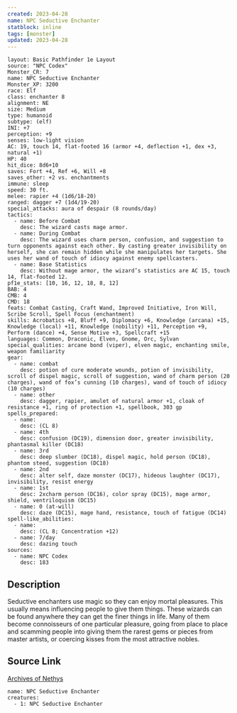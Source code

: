 ```yaml
---
created: 2023-04-28
name: NPC Seductive Enchanter
statblock: inline
tags: [monster]
updated: 2023-04-28
---
```

```statblock
layout: Basic Pathfinder 1e Layout
source: "NPC Codex"
Monster_CR: 7
name: NPC Seductive Enchanter
Monster_XP: 3200
race: Elf
class: enchanter 8
alignment: NE
size: Medium
type: humanoid
subtype: (elf)
INI: +7
perception: +9
senses: low-light vision
AC: 19, touch 14, flat-footed 16 (armor +4, deflection +1, dex +3, natural +1)
HP: 40
hit_dice: 8d6+10
saves: Fort +4, Ref +6, Will +8
saves_other: +2 vs. enchantments
immune: sleep
speed: 30 ft.
melee: rapier +4 (1d6/18-20)
ranged: dagger +7 (1d4/19-20)
special_attacks: aura of despair (8 rounds/day)
tactics:
  - name: Before Combat
    desc: The wizard casts mage armor.
  - name: During Combat
    desc: The wizard uses charm person, confusion, and suggestion to turn opponents against each other. By casting greater invisibility on herself, she can remain hidden while she manipulates her targets. She uses her wand of touch of idiocy against enemy spellcasters.
  - name: Base Statistics
    desc: Without mage armor, the wizard’s statistics are AC 15, touch 14, flat-footed 12.
pf1e_stats: [10, 16, 12, 18, 8, 12]
BAB: 4
CMB: 4
CMD: 18
feats: Combat Casting, Craft Wand, Improved Initiative, Iron Will, Scribe Scroll, Spell Focus (enchantment)
skills: Acrobatics +8, Bluff +9, Diplomacy +6, Knowledge (arcana) +15, Knowledge (local) +11, Knowledge (nobility) +11, Perception +9, Perform (dance) +4, Sense Motive +3, Spellcraft +15
languages: Common, Draconic, Elven, Gnome, Orc, Sylvan
special_qualities: arcane bond (viper), elven magic, enchanting smile, weapon familiarity
gear:
  - name: combat
    desc: potion of cure moderate wounds, potion of invisibility, scroll of dispel magic, scroll of suggestion, wand of charm person (20 charges), wand of fox’s cunning (10 charges), wand of touch of idiocy (10 charges)
  - name: other
    desc: dagger, rapier, amulet of natural armor +1, cloak of resistance +1, ring of protection +1, spellbook, 303 gp
spells_prepared:
  - name:
    desc: (CL 8)
  - name: 4th
    desc: confusion (DC19), dimension door, greater invisibility, phantasmal killer (DC18)
  - name: 3rd
    desc: deep slumber (DC18), dispel magic, hold person (DC18), phantom steed, suggestion (DC18)
  - name: 2nd
    desc: alter self, daze monster (DC17), hideous laughter (DC17), invisibility, resist energy
  - name: 1st
    desc: 2xcharm person (DC16), color spray (DC15), mage armor, shield, ventriloquism (DC15)
  - name: 0 (at-will)
    desc: daze (DC15), mage hand, resistance, touch of fatigue (DC14)
spell-like_abilities:
  - name:
    desc: (CL 8; Concentration +12)
  - name: 7/day
    desc: dazing touch
sources:
  - name: NPC Codex
    desc: 183
```
## Description
Seductive enchanters use magic so they can enjoy mortal pleasures. This usually means influencing people to give them things. These wizards can be found anywhere they can get the finer things in life. Many of them become connoisseurs of one particular pleasure, going from place to place and scamming people into giving them the rarest gems or pieces from master artists, or coercing kisses from the most attractive nobles.
## Source Link
[Archives of Nethys](https://aonprd.com/NPCDisplay.aspx?ItemName=Seductive%20Enchanter)
```encounter-table
name: NPC Seductive Enchanter
creatures:
  - 1: NPC Seductive Enchanter
```
